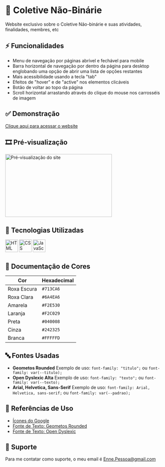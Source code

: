 # 💜 Coletive Não-Binárie
 
 Website exclusivo sobre o Coletive Não-binárie e suas atividades, finalidades, membres, etc


## ⚡ Funcionalidades

 - Menu de navegação por páginas abrível e fechável para mobile
 - Barra horizontal de navegação por dentro da página para desktop englobando uma opção de abrir uma lista de opções restantes
 - Mais acessibilidade usando a tecla "tab"
 - Efeitos de "hover" e de "active" nos elementos  clicáveis
 - Botão de voltar ao topo da página
 - Scroll horizontal arrastando através do clique do mouse nos carrosséis de imagem


## ✅ Demonstração

 [Clique aqui para acessar o website](https://enne-amore.github.io/coletive-nb/)


## 🎞️ Pré-visualização

 <img src="src/img/preview.gif" alt="Pré-visualização do site" width="340" height="200">


## 🚀 Tecnologias Utilizadas

  <p align="left">
    <img src="https://cdn.jsdelivr.net/gh/devicons/devicon/icons/html5/html5-original.svg" title="HTML" alt="HTML" width="40" height="40"/>
    <img src="https://cdn.jsdelivr.net/gh/devicons/devicon/icons/css3/css3-original.svg" title="CSS" alt="CSS" width="40" height="40"/>
    <img src="https://cdn.jsdelivr.net/gh/devicons/devicon/icons/javascript/javascript-original.svg" title="JavaScript" alt="JavaScript" width="40" height="40"/>
  </p>


## 🌈 Documentação de Cores

 | Cor         | Hexadecimal |
 | ----------- | ----------- |
 | Roxa Escura | `#713CA6`   |
 | Roxa Clara  | `#6A4EA6`   |
 | Amarela     | `#F2E530`   |
 | Laranja     | `#F2C029`   |
 | Preta       | `#040008`   |
 | Cinza       | `#242325`   |
 | Branca      | `#FFFFFD`   |


## 🔤 Fontes Usadas

 - **Geometos Rounded**
   Exemplo de uso:
   `font-family: "titulo";` ou 
   `font-family: var(--titulo);`
 - **Open Dyslexic Alta**
   Exemplo de uso:
   `font-family: "texto";` ou 
   `font-family: var(--texto);`
 - **Arial, Helvetica, Sans-Serif**
   Exemplo de uso:
   `font-family: Arial, Helvetica, sans-serif;` ou 
   `font-family: var(--padrao);`


## 🌟 Referências de Uso

 - [Ícones do Google](https://fonts.googleapis.com/css2?family=Material+Symbols+Outlined:opsz,wght,FILL,GRAD@20..48,100..700,0..1,-50..200)
 - [Fonte de Texto: Geometos Rounded](https://www.dafont.com/pt/geometos-rounded.font)
 - [Fonte de Texto: Open Dyslexic](https://www.dafont.com/pt/open-dyslexic.font)


## 🔧 Suporte

 Para me contatar como suporte, o meu email é [Enne.Pessoa@gmail.com](mailto:Enne.Pessoa@gmail.com)

